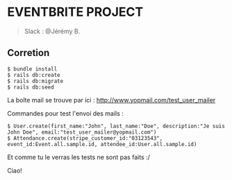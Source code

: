 # EVENTBRITE PROJECT
> Slack : @Jérémy B.

## Corretion

```shell
$ bundle install 
$ rails db:create
$ rails db:migrate
$ rails db:seed
```
La boîte mail se trouve par ici : http://www.yopmail.com/test_user_mailer

Commandes pour test l'envoi des mails : 
```shell
$ User.create(first_name:"John", last_name:"Doe", description:"Je suis John Doe", email:"test_user_mailer@yopmail.com")
$ Attendance.create(stripe_customer_id:"03123543", event_id:Event.all.sample.id, attendee_id:User.all.sample.id)
```

Et comme tu le verras les tests ne sont pas faits :/ 

Ciao!
